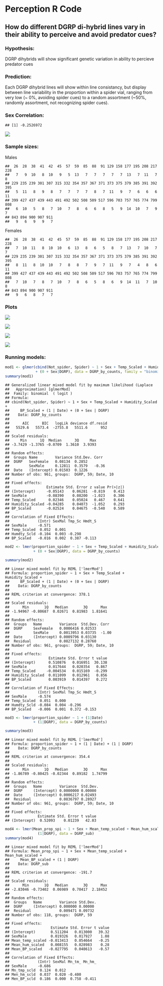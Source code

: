 Perception R Code
================

How do different DGRP di-hybrid lines vary in their ability to perceive and avoid predator cues?
------------------------------------------------------------------------------------------------

### Hypothesis:

DGRP dihybrids will show significant genetic variation in ability to percieve predator cues

### Prediction:

Each DGRP dihybrid lines will show within line consistancy, but display between line variability in the proportion within a spider vial, ranging from very low (~ 0%, avoiding spider cues) to a random assortment (~50%, randomly assortment, not recognizing spider cues).

### Sex Correlation:

    ## [1] -0.2526972

![](R_script_Jan_18_files/figure-markdown_github/unnamed-chunk-14-1.png)

### Sample sizes:

Males

    ##  26  28  38  41  42  45  57  59  85  88  91 129 158 177 195 208 217 228 
    ##   7   9  10   8  10   9   5  13   7   7   7   7   7  13   7  11   7   8 
    ## 229 235 239 301 307 315 332 354 357 367 371 373 375 379 385 391 392 395 
    ##   5  11   8   9   8   7   7   7   7   8   7  11   9   7   6   6   6  11 
    ## 399 427 437 439 443 491 492 502 508 509 517 596 703 757 765 774 799 808 
    ##   6  10   5   8   7  10   7   8   6   6   8   5   9  14  10   7   9   7 
    ## 843 894 900 907 911 
    ##   9   6   9   9   7

Females

    ##  26  28  38  41  42  45  57  59  85  88  91 129 158 177 195 208 217 228 
    ##   7  10  11   8  10  10   6  13   8   6   5   8   7  13   7  10   7   7 
    ## 229 235 239 301 307 315 332 354 357 367 371 373 375 379 385 391 392 395 
    ##   8  11   8  10  10   7   8   8   7   9   7  11   9   7   4   8   6  11 
    ## 399 427 437 439 443 491 492 502 508 509 517 596 703 757 765 774 799 808 
    ##   7  10   7   8   7  10   7   8   6   5   8   6   9  14  11   7  10   8 
    ## 843 894 900 907 911 
    ##   9   6   8   7   7

### Plots

![](R_script_Jan_18_files/figure-markdown_github/unnamed-chunk-18-1.png)

![](R_script_Jan_18_files/figure-markdown_github/unnamed-chunk-19-1.png)

![](R_script_Jan_18_files/figure-markdown_github/unnamed-chunk-20-1.png)

![](R_script_Jan_18_files/figure-markdown_github/unnamed-chunk-21-1.png)

### Running models:

``` r
mod1 <- glmer(cbind(Not_spider, Spider) ~ 1 + Sex + Temp_Scaled + Humidity_Scaled + BP_Scaled + (1|Date) 
              + (0 + Sex|DGRP), data = DGRP_by_counts, family = "binomial")
summary(mod1)
```

    ## Generalized linear mixed model fit by maximum likelihood (Laplace
    ##   Approximation) [glmerMod]
    ##  Family: binomial  ( logit )
    ## Formula: 
    ## cbind(Not_spider, Spider) ~ 1 + Sex + Temp_Scaled + Humidity_Scaled +  
    ##     BP_Scaled + (1 | Date) + (0 + Sex | DGRP)
    ##    Data: DGRP_by_counts
    ## 
    ##      AIC      BIC   logLik deviance df.resid 
    ##   5529.6   5573.4  -2755.8   5511.6      952 
    ## 
    ## Scaled residuals: 
    ##     Min      1Q  Median      3Q     Max 
    ## -3.7429 -1.3765 -0.0709  1.3610  3.9393 
    ## 
    ## Random effects:
    ##  Groups Name        Variance Std.Dev. Corr 
    ##  DGRP   SexFemale   0.08134  0.2852        
    ##         SexMale     0.12811  0.3579   -0.36
    ##  Date   (Intercept) 0.01503  0.1226        
    ## Number of obs: 961, groups:  DGRP, 59; Date, 10
    ## 
    ## Fixed effects:
    ##                 Estimate Std. Error z value Pr(>|z|)
    ## (Intercept)     -0.05143    0.06281  -0.819    0.413
    ## SexMale         -0.08390    0.08200  -1.023    0.306
    ## Temp_Scaled      0.02346    0.05024   0.467    0.641
    ## Humidity_Scaled -0.04285    0.04073  -1.052    0.293
    ## BP_Scaled       -0.02524    0.04675  -0.540    0.589
    ## 
    ## Correlation of Fixed Effects:
    ##             (Intr) SexMal Tmp_Sc Hmdt_S
    ## SexMale     -0.571                     
    ## Temp_Scaled  0.052  0.001              
    ## Humdty_Scld -0.104  0.003 -0.298       
    ## BP_Scaled   -0.016  0.002  0.387 -0.113

``` r
mod2 <- lmer(proportion_spider ~ 1 + Sex + Temp_Scaled + Humidity_Scaled + BP_Scaled + (1|Date) 
             + (0 + Sex|DGRP), data = DGRP_by_counts)

summary(mod2)
```

    ## Linear mixed model fit by REML ['lmerMod']
    ## Formula: proportion_spider ~ 1 + Sex + Temp_Scaled + Humidity_Scaled +  
    ##     BP_Scaled + (1 | Date) + (0 + Sex | DGRP)
    ##    Data: DGRP_by_counts
    ## 
    ## REML criterion at convergence: 378.1
    ## 
    ## Scaled residuals: 
    ##      Min       1Q   Median       3Q      Max 
    ## -1.94967 -0.80687  0.02671  0.81983  1.81641 
    ## 
    ## Random effects:
    ##  Groups   Name        Variance  Std.Dev. Corr 
    ##  DGRP     SexFemale   0.0006416 0.02533       
    ##           SexMale     0.0013953 0.03735  -1.00
    ##  Date     (Intercept) 0.0009796 0.03130       
    ##  Residual             0.0827132 0.28760       
    ## Number of obs: 961, groups:  DGRP, 59; Date, 10
    ## 
    ## Fixed effects:
    ##                  Estimate Std. Error t value
    ## (Intercept)      0.510876   0.016951  30.138
    ## SexMale          0.017644   0.020354   0.867
    ## Temp_Scaled     -0.004534   0.015169  -0.299
    ## Humidity_Scaled  0.011099   0.012961   0.856
    ## BP_Scaled        0.003919   0.014397   0.272
    ## 
    ## Correlation of Fixed Effects:
    ##             (Intr) SexMal Tmp_Sc Hmdt_S
    ## SexMale     -0.574                     
    ## Temp_Scaled  0.051  0.000              
    ## Humdty_Scld -0.084  0.004 -0.296       
    ## BP_Scaled   -0.006  0.001  0.372 -0.153

``` r
mod3 <- lmer(proportion_spider ~ 1 + (1|Date) 
             + (1|DGRP), data = DGRP_by_counts)

summary(mod3)
```

    ## Linear mixed model fit by REML ['lmerMod']
    ## Formula: proportion_spider ~ 1 + (1 | Date) + (1 | DGRP)
    ##    Data: DGRP_by_counts
    ## 
    ## REML criterion at convergence: 354.4
    ## 
    ## Scaled residuals: 
    ##      Min       1Q   Median       3Q      Max 
    ## -1.86789 -0.80425 -0.02344  0.89182  1.74799 
    ## 
    ## Random effects:
    ##  Groups   Name        Variance  Std.Dev.
    ##  DGRP     (Intercept) 0.0000000 0.00000 
    ##  Date     (Intercept) 0.0006217 0.02493 
    ##  Residual             0.0836797 0.28927 
    ## Number of obs: 961, groups:  DGRP, 59; Date, 10
    ## 
    ## Fixed effects:
    ##             Estimate Std. Error t value
    ## (Intercept)  0.52093    0.01239   42.03

``` r
mod4 <- lmer(Mean_prop_spi ~ 1 + Sex + Mean_temp_scaled + Mean_hum_scaled + Mean_BP_scaled + 
               (1|DGRP), data = DGRP_sub)
summary(mod4)
```

    ## Linear mixed model fit by REML ['lmerMod']
    ## Formula: Mean_prop_spi ~ 1 + Sex + Mean_temp_scaled + Mean_hum_scaled +  
    ##     Mean_BP_scaled + (1 | DGRP)
    ##    Data: DGRP_sub
    ## 
    ## REML criterion at convergence: -191.7
    ## 
    ## Scaled residuals: 
    ##      Min       1Q   Median       3Q      Max 
    ## -2.83046 -0.73402  0.06989  0.70417  2.18452 
    ## 
    ## Random effects:
    ##  Groups   Name        Variance Std.Dev.
    ##  DGRP     (Intercept) 0.000000 0.00000 
    ##  Residual             0.009471 0.09732 
    ## Number of obs: 118, groups:  DGRP, 59
    ## 
    ## Fixed effects:
    ##                   Estimate Std. Error t value
    ## (Intercept)       0.511204   0.013000   39.32
    ## SexMale           0.019326   0.017927    1.08
    ## Mean_temp_scaled -0.013413   0.054664   -0.25
    ## Mean_hum_scaled   0.008155   0.028983    0.28
    ## Mean_BP_scaled   -0.027795   0.048613   -0.57
    ## 
    ## Correlation of Fixed Effects:
    ##             (Intr) SexMal Mn_tm_ Mn_hm_
    ## SexMale     -0.686                     
    ## Mn_tmp_scld  0.124  0.012              
    ## Men_hm_scld  0.037  0.020 -0.400       
    ## Men_BP_scld  0.186  0.000  0.758 -0.411
